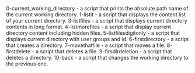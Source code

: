 0-current_working_directory - a script that prints the absolute path name of the current working directory.
1-listit - a script that displays the content list of your current directory.
3-listfiles - a script that displays current directory contents in long format.
4-listmorefiles - a script that display current directory content including hidden files.
5-listfilesdigitonly - a script that displays current directory with user groups and id.
6-firstdirectory - a script that creates a directory.
7-movethatfile - a script that moves a file.
8-firstdelete - a script that deletes a file.
9-firsdirdeletion - a script that deletes a directory.
10-back - a script that changes the working directory to the previous one.

